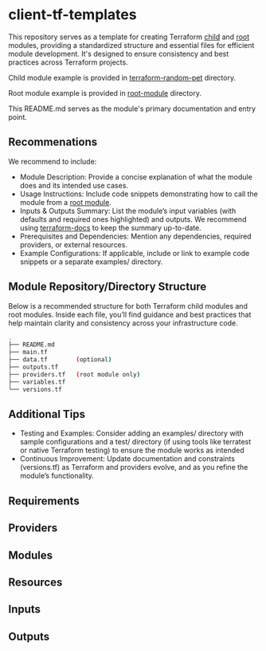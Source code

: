 # client-tf-templates

This repository serves as a template for creating Terraform [child](https://opentofu.org/docs/language/modules/#child-modules) and [root](https://opentofu.org/docs/language/modules/#the-root-module) modules, providing a standardized structure and essential files for efficient module development. It's designed to ensure consistency and best practices across Terraform projects.

Child module example is provided in [terraform-random-pet](./terraform-random-pet/) directory.

Root module example is provided in [root-module](./root-module/) directory.

This README.md serves as the module's primary documentation and entry point.

## Recommenations

We recommend to include:

- Module Description: Provide a concise explanation of what the module does and its intended use cases.
- Usage Instructions: Include code snippets demonstrating how to call the module from a [root module](https://developer.hashicorp.com/terraform/language/modules#the-root-module).
- Inputs & Outputs Summary: List the module’s input variables (with defaults and required ones highlighted) and outputs. We recommend using [terraform-docs](https://github.com/terraform-docs/terraform-docs) to keep the summary up-to-date.
- Prerequisites and Dependencies: Mention any dependencies, required providers, or external resources.
- Example Configurations: If applicable, include or link to example code snippets or a separate examples/ directory.

## Module Repository/Directory Structure

Below is a recommended structure for both Terraform child modules and root modules. Inside each file, you’ll find guidance and best practices that help maintain clarity and consistency across your infrastructure code.

```sh
.
├── README.md
├── main.tf
├── data.tf        (optional)
├── outputs.tf
├── providers.tf   (root module only)
├── variables.tf
└── versions.tf
```

## Additional Tips

- Testing and Examples: Consider adding an examples/ directory with sample configurations and a test/ directory (if using tools like terratest or native Terraform testing) to ensure the module works as intended
- Continuous Improvement: Update documentation and constraints (versions.tf) as Terraform and providers evolve, and as you refine the module’s functionality.

<!-- BEGINNING OF PRE-COMMIT-TERRAFORM DOCS HOOK -->

## Requirements

## Providers

## Modules

## Resources

## Inputs

## Outputs

<!-- END OF PRE-COMMIT-TERRAFORM DOCS HOOK -->
